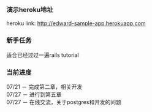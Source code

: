 ### 演示heroku地址

heroku link: http://edward-sample-app.herokuapp.com


### 新手任务

适合已经过过一遍rails tutorial

### 当前进度

07/21 － 完成第二章，相关开发<br/>
07/27 － 进行到第五章<br/>
07/27 － 在线交流，关于postgres和开发的问题



